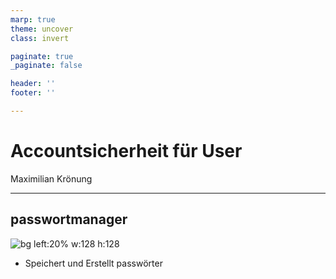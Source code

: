 ```yaml
---
marp: true
theme: uncover
class: invert

paginate: true
_paginate: false

header: ''
footer: ''

--- 
```


<!-- Slide 1 -->

<!-- Learning res
tut: https://www.youtube.com/watch?v=EzQ-p41wNEE#
doc: https://marpit.marp.app/markdown/ 
-->

# Accountsicherheit für User
Maximilian Krönung

---


## passwortmanager

![bg left:20% w:128 h:128](bitwarden-icon.svg)

- Speichert und Erstellt passwörter


<!-- quellen

Bitwarden icon -> https://www.vectorlogo.zone/logos/bitwarden/
>